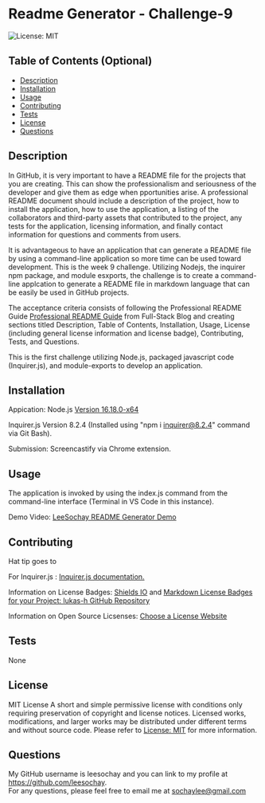 # Readme Generator - Challenge-9

 ![License: MIT](https://img.shields.io/badge/License-MIT-yellow.svg)

## Table of Contents (Optional)
  - [Description](#description)
  - [Installation](#installation)
  - [Usage](#usage)
  - [Contributing](#contributing)
  - [Tests](#tests)
  - [License](#license)
  - [Questions](#questions)

## Description
In GitHub, it is very important to have a README file for the projects that you are creating.  This can show the professionalism and seriousness of the developer and give them as edge when  pportunities arise. A professional README document should include a description of the project, how to install the application, how to use the application, a listing of the collaborators and third-party assets that contributed to the project, any tests for the application, licensing information, and finally contact information for questions and comments from users.

It is advantageous to have an application that can generate a README file by using a command-line application so more time can be used toward development. This is the week 9 challenge.
Utilizing Nodejs, the inquirer npm package, and module esxports, the challenge is to create a command-line applcation to generate a README file in markdown language that can be easily be used in GitHub projects.

The acceptance criteria consists of following the Professional README Guide [Professional README Guide](https://coding-boot-camp.github.io/full-stack/github/professional-readme-guide) from  Full-Stack Blog and creating sections titled Description, Table of Contents, Installation, Usage, License (including general license information and license badge), Contributing, Tests, and Questions.

This is the first challenge utilizing Node.js, packaged javascript code (Inquirer.js), and module-exports to develop an application.

## Installation
Appication:
Node.js
[Version 16.18.0-x64](https://nodejs.org/dist/v16.18.0/node-v16.18.0-x64.msi)

Inquirer.js
Version 8.2.4 (Installed using "npm i inquirer@8.2.4" command via Git Bash).

Submission:
Screencastify via Chrome extension.

## Usage
The application is invoked by using the index.js command from the command-line interface (Terminal in VS Code in this instance).

Demo Video: [LeeSochay README Generator Demo](https://drive.google.com/file/d/1ZaF-R2hBEm3zPQOSBimPFCPOUXoHVS3k/view?)

## Contributing
Hat tip goes to

For Inquirer.js : [Inquirer.js documentation.](https://coding-boot-camp.github.io/full-stack/github/professional-readme-guide)

Information on License Badges: [Shields IO](https://shields.io/category/license) and [Markdown License Badges for your Project: lukas-h GitHub Repository](https://gist.github.com/lukas-h/2a5d00690736b4c3a7ba)

Information on Open Source Licsenses: [Choose a License Website](https://choosealicense.com/licenses/)

## Tests
None

## License
MIT License
A short and simple permissive license with conditions only requiring preservation of copyright and license notices. Licensed works, modifications, and larger works may be distributed under different terms and without source code. Please refer to [License: MIT](https://choosealicense.com/licenses/mit/) for more information.

## Questions
My GitHub username is leesochay and you can link to my profile at https://github.com/leesochay.  
For any questions, please feel free to email me at sochaylee@gmail.com
